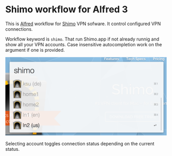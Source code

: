 
# Shimo workflow for Alfred 3

This is [Alfred](https://alfredapp.com) workflow for [Shimo](https://www.shimovpn.com/)
VPN sofware. It control configured VPN connections.

Workflow keyword is ``shimo``. That run Shimo.app if not already runnig and show
all your VPN accounts. Case insensitive autocompletion work on the argument if
one is provided.

![Screenshot](/img/shimo.png)

Selecting account toggles connection status depending on the current status.


